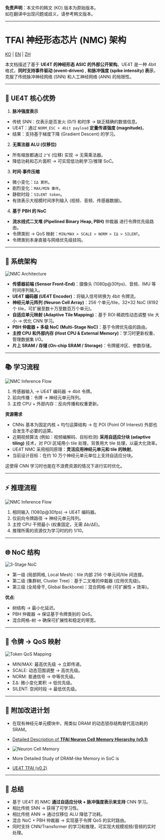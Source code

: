 **免责声明**：本文件的韩文 (KO) 版本为原始版本。  
如在翻译中出现问题或歧义，请参考韩文版本。

---


# TFAI 神经形态芯片 (NMC) 架构

[KO](TFAI_NMC_Architecture.md) | [EN](TFAI_NMC_Architecture_en.md) | [ZH](TFAI_NMC_Architecture_zh.md)


本文档描述了基于 **UE4T 的神经形态 ASIC 的外部公开架构**。UE4T 是一种 4bit 格式，**同时支持事件驱动 (event-driven)** , **和脉冲强度 (spike intensity) 表示**，克服了传统脉冲神经网络 (SNN) 和人工神经网络 (ANN) 的局限性。

---

## 🔑 UE4T 核心优势

1. **脉冲强度表示**

 - 传统 SNN：仅表示是否发火 (0/1) 和时序 → 缺乏精确的数值信息。
 - UE4T：通过 `NORM_ESC + 4bit payload` **定量传递强度 (magnitude)**。
 - 结果：支持基于梯度下降 (Gradient Descent) 的学习。

2. **无乘法器 ALU (仅移位)**

 - 所有缩放都通过 `2^E` (位移) 实现 → 无需乘法器。
 - 降低功耗和芯片面积 → 可实现低功耗学习/推理 SoC。

3. **时间·事件压缩**

 - 微小变化：`ΣΔ 累积`。
 - 剧烈变化：`MAX/MIN 事件`。
 - 静默时段：`SILENT token`。
 - 有效表示大规模时间序列输入 (视频、音频、传感器数据)。

4. **基于 PBH 的 NoC**

 - **流水线式二叉堆 (Pipelined Binary Heap, PBH)** 仲裁器 进行令牌优先级路由。
 - 令牌类别 → QoS 映射：`MIN/MAX > SCALE > NORM > ΣΔ > SILENT`。
 - 令牌类别本身直接与网络优先级挂钩。

---

## 🧩 系统架构

![NMC Architecture](diagrams/nmc_architecture.svg)

 - **传感器前端 (Sensor Front-End)**：摄像头 (1080p@30fps)、音频、IMU 等时间序列输入。
 - **UE4T 编码器 (UE4T Encoder)**：将输入信号转换为 4bit 令牌流。
 - **神经元单元阵列 (Neuron Cell Array)**：256 个单元/tile，32×32 NoC (8192 个 tile，可扩展至数十万至数百万个单元)。
 - **自适应单元映射 (Adaptive Tile Mapping)**：基于 ROI·稀疏性动态调整 tile 大小 → 优化 CNN 学习。
 - **PBH 仲裁器 + 多级 NoC (Multi-Stage NoC)**：基于令牌优先级的路由。
 - **主控 CPU 和外部内存 (Host CPU & External Memory)**：学习时更新权重、管理数据集 I/O。
 - **片上 SRAM / 存储 (On-chip SRAM / Storage)**：令牌缓冲区、参数存储。

---

## 📚 学习流程

![NMC Inference Flow](diagrams/nmc_inference_flow.svg)

1. 传感器输入 → UE4T 编码器 → 4bit 令牌。
2. 前向传播：令牌 → 神经元单元阵列。
3. 主控 CPU + 外部内存：反向传播和权重更新。

**资源需求**

- CNNs 基本为固定内核 + 均匀运算结构 → 在 POI (Point Of Interest) 外部也会发生不必要的运算。
- 近期视频算法 (例如：视频编解码、目标检测) **采用自适应分块 (adaptive tiling)** 技术，对 POI 区域用小 tile 处理，背景用大 tile 处理，以最大化效率。
- UE4T NMC 采用相同原理：**灵活应用神经元单元和 tile 的映射**。
- 当前设计目标：在约 10 万个神经元单元单位上支持自适应分块。

这使得 CNN 学习时也能在不浪费资源的情况下进行实时优化。

---

## ⚡ 推理流程

![NMC Inference Flow](diagrams/nmc_inference_flow.svg)

1. 相同输入 (1080p@30fps) → UE4T 编码器。
2. 仅前向令牌路径 → 神经元单元阵列。
3. 主控 CPU 干预最小 (权重固定，无需 Δb/ΔE)。
4. 推理所需的资源仅为学习时的约 1/10。

---

## 🌐 NoC 结构

![3-Stage NoC](diagrams/nmc_noc_3stage.svg)

- 第一级 (局部网格, Local Mesh)：tile 内部 256 个单元间/tile 间连接。
- 第二级 (集群树, Cluster Tree)：基于二叉堆的仲裁器 (应用优先级)。
- 第三级 (全局骨干, Global Backbone)：混合网格-树 (可扩展性 + 效率)。

**优点**:
 - 树结构 → 最小化延迟。
 - PBH 仲裁器 → 保证基于令牌类别的 QoS。
 - 混合网格-树 → 确保可扩展性和稳定的带宽。

---

## 🎯 令牌 → QoS 映射

![Token QoS Mapping](diagrams/nmc_token_qos.svg)

- MIN/MAX: 最高优先级 → 立即传递。
- SCALE: 动态范围调整 → 高优先级。
- NORM: 普通信号 → 中等优先级。
- ΣΔ: 微小变化累积 → 低优先级。
- SILENT: 空闲时段 → 最低优先级。

---

## 🔑 附加改进计划
 - 在现有神经元单元模块中，用类似 DRAM 的动态锁存结构替代高功耗的 SRAM。

 - [Detailed Description of **TFAI Neuron Cell Memory Hierarchy (v0.1)**](Neuron_Cell_Memory_zh.md)

 - ![Neuron Cell Memory](diagrams/neuron_cell_memory.svg)

 - More Detailed Study of DRAM-like Memory in SoC is 
 - [UE4T TFAI (v0.2)](UE4T_Neuron_DRAMlike_Study_v0.2_zh.md)

---

## 📌 总结

 - 基于 UE4T 的 NMC **通过自适应分块 + 脉冲强度表示来支持** CNN 学习。
 - 相比传统 SNN → 获得了可学习性。
 - 相比传统 ANN → 通过仅移位 ALU 降低了功耗。
 - 混合 NoC + PBH 仲裁器 → 实现基于令牌 QoS 的实时路由。
 - 同时支持 CNN/Transformer 的学习和推理，可实现大规模视频/音频的实时处理。

